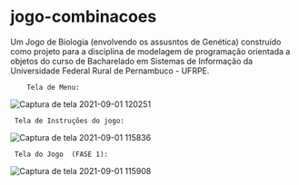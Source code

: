 # jogo-combinacoes
Um Jogo de Biologia (envolvendo os assusntos de Genética) construído como projeto para a disciplina de modelagem de programação orientada a objetos do curso de Bacharelado em Sistemas de Informação da Universidade Federal Rural de Pernambuco - UFRPE.


        Tela de Menu:

![Captura de tela 2021-09-01 120251](https://user-images.githubusercontent.com/59375940/131695614-ba3267b0-4fff-461d-8f4c-ea1b61cda0f3.png)




     Tela de Instruções do jogo:


![Captura de tela 2021-09-01 115836](https://user-images.githubusercontent.com/59375940/131695687-f48e5f9e-1cef-4435-9d83-91313780f10f.png)




     Tela do Jogo  (FASE 1):



![Captura de tela 2021-09-01 115908](https://user-images.githubusercontent.com/59375940/131695786-001bff24-fd02-4e6a-9ebe-1f67c94f31fa.png)


